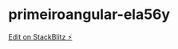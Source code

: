 # primeiroangular-ela56y

[Edit on StackBlitz ⚡️](https://stackblitz.com/edit/primeiroangular-ela56y)